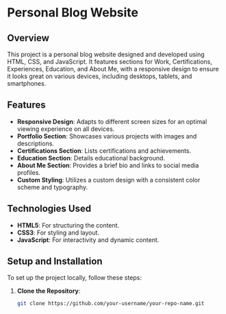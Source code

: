 # Personal Blog Website

## Overview
This project is a personal blog website designed and developed using HTML, CSS, and JavaScript. It features sections for Work, Certifications, Experiences, Education, and About Me, with a responsive design to ensure it looks great on various devices, including desktops, tablets, and smartphones.

## Features
- **Responsive Design**: Adapts to different screen sizes for an optimal viewing experience on all devices.
- **Portfolio Section**: Showcases various projects with images and descriptions.
- **Certifications Section**: Lists certifications and achievements.
- **Education Section**: Details educational background.
- **About Me Section**: Provides a brief bio and links to social media profiles.
- **Custom Styling**: Utilizes a custom design with a consistent color scheme and typography.

## Technologies Used
- **HTML5**: For structuring the content.
- **CSS3**: For styling and layout.
- **JavaScript**: For interactivity and dynamic content.

## Setup and Installation
To set up the project locally, follow these steps:

1. **Clone the Repository**:
   ```bash
   git clone https://github.com/your-username/your-repo-name.git
